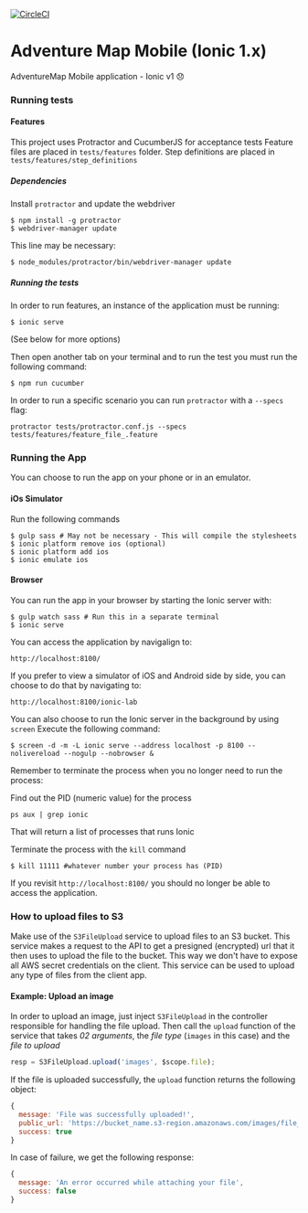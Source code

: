 [![CircleCI](https://circleci.com/gh/CraftAcademyLabs/adventure-map-mobile.svg?style=svg&circle-token=490dd46cd4b07d41ff4682e6ec0904d6a6471bed)](https://circleci.com/gh/CraftAcademyLabs/adventure-map-mobile)
# Adventure Map Mobile (Ionic 1.x)
AdventureMap Mobile application - Ionic v1 😞


### Running tests

#### Features
This project uses Protractor and CucumberJS for acceptance tests
Feature files are placed in `tests/features` folder. 
Step definitions are placed in `tests/features/step_definitions`

##### Dependencies
Install `protractor` and update the webdriver

```shell
$ npm install -g protractor
$ webdriver-manager update
```

This line may be necessary:
```
$ node_modules/protractor/bin/webdriver-manager update
```

##### Running the tests
In order to run features, an instance of the application must be running:

```shell
$ ionic serve
```
(See below for more options)

Then open another tab on your terminal and to run the test you must run the following command:
```
$ npm run cucumber
```
In order to run a specific scenario you can run `protractor` with a `--specs` flag: 
```
protractor tests/protractor.conf.js --specs tests/features/feature_file_.feature 
```

### Running the App
You can choose to run the app on your phone or in an emulator.

#### iOs Simulator
Run the following commands
```
$ gulp sass # May not be necessary - This will compile the stylesheets
$ ionic platform remove ios (optional)
$ ionic platform add ios
$ ionic emulate ios
```

#### Browser
You can run the app in your browser by starting the Ionic server with:
```
$ gulp watch sass # Run this in a separate terminal
$ ionic serve
```

You can access the application by navigalign to:
```
http://localhost:8100/
```

If you prefer to view a simulator of iOS and Android side by side, you can choose to do that by navigating to:
```
http://localhost:8100/ionic-lab
```

You can also choose to run the Ionic server in the background by using `screen` Execute the following command:

```
$ screen -d -m -L ionic serve --address localhost -p 8100 --nolivereload --nogulp --nobrowser &
```

Remember to terminate the process when you no longer need to run the process:

Find out the PID (numeric value) for the process
```
ps aux | grep ionic
```
That will return a list of processes that runs Ionic

Terminate the process with the `kill` command
```
$ kill 11111 #whatever number your process has (PID)
```

If you revisit `http://localhost:8100/` you should no longer be able to access the application.

### How to upload files to S3

Make use of the `S3FileUpload` service to upload files to an S3 bucket. This service makes a request to the API to get
a presigned (encrypted) url that it then uses to upload the file to the bucket. This way we don't have to expose all
AWS secret credentials on the client. This service can be used to upload any type of files from the client app.

#### Example: Upload an image

In order to upload an image, just inject `S3FileUpload` in the controller responsible for handling the file upload. Then
call the `upload` function of the service that takes *02 arguments*, the _file type_ (`images` in this case) and the _file to upload_

```javascript
resp = S3FileUpload.upload('images', $scope.file);
```

If the file is uploaded successfully, the `upload` function returns the following object:

```javascript
{
  message: 'File was successfully uploaded!',
  public_url: 'https://bucket_name.s3-region.amazonaws.com/images/file_name.png',
  success: true
}
```

In case of failure, we get the following response:

```javascript
{
  message: 'An error occurred while attaching your file',
  success: false
}
```